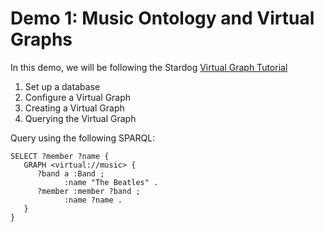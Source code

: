# Demo 1: Music Ontology and Virtual Graphs #

In this demo, we will be following the Stardog [Virtual Graph Tutorial](https://www.stardog.com/tutorials/using-virtual-graphs/)

1. Set up a database
2. Configure a Virtual Graph
3. Creating a Virtual Graph
4. Querying the Virtual Graph

Query using the following SPARQL:

```SPARQL
SELECT ?member ?name {
   GRAPH <virtual://music> {
      ?band a :Band ;
            :name "The Beatles" .
      ?member :member ?band ;
            :name ?name .
   }
}
```
